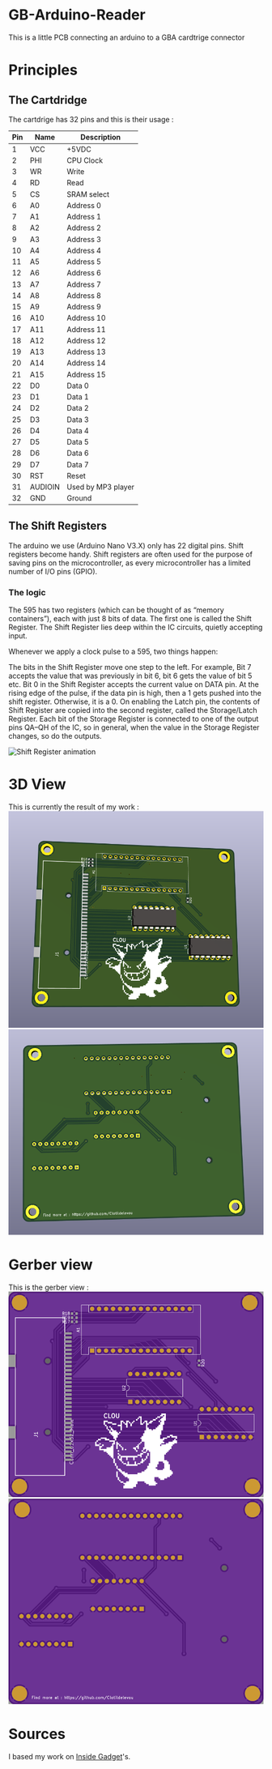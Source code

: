 # GB-Arduino-Reader
This is a little PCB connecting an arduino to a GBA cardtrige connector

# Principles

## The Cartdridge

The cartdrige has 32 pins and this is their usage :

| Pin | Name    | Description        |
|-----|---------|--------------------|
| 1   | VCC     | +5VDC              |
| 2   | PHI     | CPU Clock          |
| 3   | WR      | Write              |
| 4   | RD      | Read               |
| 5   | CS      | SRAM select        |
| 6   | A0      | Address 0          |
| 7   | A1      | Address 1          |
| 8   | A2      | Address 2          |
| 9   | A3      | Address 3          |
| 10  | A4      | Address 4          |
| 11  | A5      | Address 5          |
| 12  | A6      | Address 6          |
| 13  | A7      | Address 7          |
| 14  | A8      | Address 8          |
| 15  | A9      | Address 9          |
| 16  | A10     | Address 10         |
| 17  | A11     | Address 11         |
| 18  | A12     | Address 12         |
| 19  | A13     | Address 13         |
| 20  | A14     | Address 14         |
| 21  | A15     | Address 15         |
| 22  | D0      | Data 0             |
| 23  | D1      | Data 1             |
| 24  | D2      | Data 2             |
| 25  | D3      | Data 3             |
| 26  | D4      | Data 4             |
| 27  | D5      | Data 5             |
| 28  | D6      | Data 6             |
| 29  | D7      | Data 7             |
| 30  | RST     | Reset              |
| 31  | AUDIOIN | Used by MP3 player |
| 32  | GND     | Ground             |

## The Shift Registers

The arduino we use (Arduino Nano V3.X) only has 22 digital pins. Shift registers become handy. Shift registers are often used for the purpose of saving pins on the microcontroller, as every microcontroller has a limited number of I/O pins (GPIO).

### The logic
The 595 has two registers (which can be thought of as “memory containers”), each with just 8 bits of data. The first one is called the Shift Register. The Shift Register lies deep within the IC circuits, quietly accepting input.

Whenever we apply a clock pulse to a 595, two things happen:

The bits in the Shift Register move one step to the left. For example, Bit 7 accepts the value that was previously in bit 6, bit 6 gets the value of bit 5 etc.
Bit 0 in the Shift Register accepts the current value on DATA pin. At the rising edge of the pulse, if the data pin is high, then a 1 gets pushed into the shift register. Otherwise, it is a 0.
On enabling the Latch pin, the contents of Shift Register are copied into the second register, called the Storage/Latch Register. Each bit of the Storage Register is connected to one of the output pins QA–QH of the IC, so in general, when the value in the Storage Register changes, so do the outputs.

![Shift Register animation](https://lastminuteengineers.com/wp-content/uploads/arduino/74HC595-Shift-Register-Working.gif)


# 3D View
This is currently the result of my work : 
![FRONT](https://github.com/Clotildelevou/GB-Arduino-Reader/blob/main/img/3d-card-f.png)
![BACK](https://github.com/Clotildelevou/GB-Arduino-Reader/blob/main/img/3d-card-b.png)

# Gerber view
This is the gerber view :
![TOP](https://github.com/Clotildelevou/GB-Arduino-Reader/blob/main/img/gerber-top.png)
![BOTTOM](https://github.com/Clotildelevou/GB-Arduino-Reader/blob/main/img/gerber-bottom.png)

# Sources
I based my work on [Inside Gadget](https://www.insidegadgets.com)'s.

